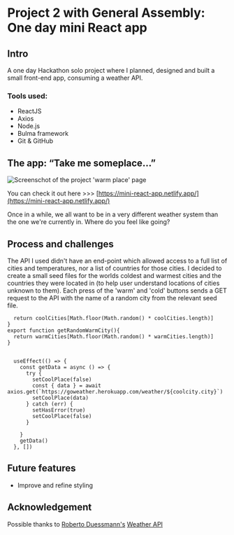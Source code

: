 # Project 2 with General Assembly: One day mini React app
## Intro
A one day Hackathon solo project where I planned, designed and built a small front-end app, consuming a weather API.

### Tools used: 
* ReactJS
* Axios
* Node.js 
* Bulma framework
* Git & GitHub

## The app: “Take me someplace…” 

![Screenschot of the project 'warm place' page](https://github.com/daria-kafler/mini-project-react-app/blob/master/images/ProjectScreenshot.png)

You can check it out here >>> [https://mini-react-app.netlify.app/](https://mini-react-app.netlify.app/)

Once in a while, we all want to be in a very different weather system than the one we're currently in. 
Where do you feel like going?

## Process and challenges
The API I used didn't have an end-point which allowed access to a full list of cities and temperatures, nor a list of countries for those cities.
I decided to create a small seed files for the worlds coldest and warmest cities and the countries they were located in (to help user understand locations of cities unknown to them).
Each press of the 'warm' and 'cold' buttons sends a GET request to the API with the name of a random city from the relevant seed file.

```export function getRandomCoolCity(){
  return coolCities[Math.floor(Math.random() * coolCities.length)]
}
export function getRandomWarmCity(){
  return warmCities[Math.floor(Math.random() * warmCities.length)]
}
```

```const coolcity = getRandomCoolCity()

  useEffect(() => {
    const getData = async () => {
      try {
        setCoolPlace(false)
        const { data } = await axios.get(`https://goweather.herokuapp.com/weather/${coolcity.city}`)
        setCoolPlace(data)
      } catch (err) {
        setHasError(true)
        setCoolPlace(false)
      }

    }
    getData()
  }, [])
  ```

## Future features
* Improve and refine styling

## Acknowledgement
Possible thanks to [Roberto Duessmann's](https://github.com/robertoduessmann) [Weather API](https://github.com/robertoduessmann/weather-api)

